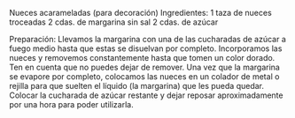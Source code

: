 Nueces acarameladas (para decoración)
Ingredientes:
1 taza de nueces troceadas
2 cdas. de margarina sin sal
2 cdas. de azúcar

Preparación:
Llevamos la margarina con una de las cucharadas de azúcar a fuego medio hasta que estas se disuelvan por completo.
Incorporamos las nueces y removemos constantemente hasta que tomen un color
dorado.
Ten en cuenta que no puedes dejar de remover.
Una vez que la margarina se evapore por completo, colocamos las nueces en un colador de metal o rejilla para que suelten el líquido (la margarina) que les pueda quedar.
Colocar la cucharada de azúcar restante y dejar reposar aproximadamente por una hora para poder utilizarla.
